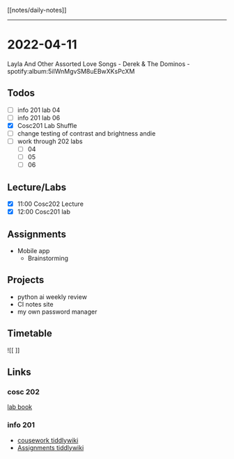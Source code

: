 [[notes/daily-notes]]

---

# 2022-04-11

Layla And Other Assorted Love Songs - Derek &amp; The Dominos - spotify:album:5iIWnMgvSM8uEBwXKsPcXM

## Todos
- [ ] info 201 lab 04
- [ ] info 201 lab 06
- [x] Cosc201 Lab Shuffle
- [ ] change testing of contrast and brightness andie
- [ ] work through 202 labs
	- [ ] 04
	- [ ] 05
	- [ ] 06

## Lecture/Labs

- [x] 11:00 Cosc202 Lecture
- [x] 12:00 Cosc201 lab

## Assignments
- Mobile app
	- Brainstorming

## Projects
- python ai weekly review
- CI notes site
- my own password manager

## Timetable

![[ ]]

## Links

### cosc 202

[lab book](https://cosc202.cspages.otago.ac.nz/lab-book/COSC202LabBook.pdf)

### info 201

- [cousework tiddlywiki](https://isgb.otago.ac.nz/infosci/INFO201/labs_release/raw/master/output/info201_labs.html#)
- [Assignments tiddlywiki](https://isgb.otago.ac.nz/info201/shared/assignments_release/raw/master/output/INFO201_Assignments.html)
